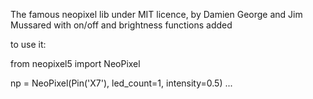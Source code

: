 The famous neopixel lib under MIT licence, by Damien George and Jim Mussared
with on/off and brightness functions added

to use it:

from neopixel5 import NeoPixel

np = NeoPixel(Pin('X7'), led_count=1, intensity=0.5)
...
